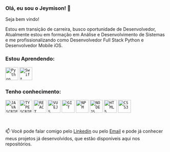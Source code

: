 ### Olá, eu sou o Jeymison! 👋            

Seja bem vindo!

Estou em transição de carreira, busco oportunidade de Desenvolvedor,  Atualmente estou em formação em Análise e Desenvolvimento de Sistemas e me profissionalizando como Desenvolvedor Full Stack Python e Desenvolvedor Mobile iOS.

### Estou Aprendendo:
<code><img src="https://cdn.jsdelivr.net/gh/devicons/devicon@latest/icons/python/python-original-wordmark.svg" title = "Python" width="40" height="40"/></code>
<code><img src="https://cdn.jsdelivr.net/gh/devicons/devicon@latest/icons/swift/swift-original.svg" title = "Swift" width="40" height="40" /></code>

### Tenho conhecimento:
<code><img width="40px" src="https://cdn.jsdelivr.net/gh/devicons/devicon/icons/javascript/javascript-original.svg" title = "JAVASCRIPT"/></code>
<code><img width="40px" src="https://cdn.jsdelivr.net/gh/devicons/devicon@latest/icons/typescript/typescript-original.svg" title = "TYPESCRIPT"/></code>
<code><img width="40px" src="https://cdn.jsdelivr.net/gh/devicons/devicon@latest/icons/react/react-original-wordmark.svg" title = "REACT"/></code>
<code><img width="40px" src="https://cdn.jsdelivr.net/gh/devicons/devicon@latest/icons/vuejs/vuejs-original-wordmark.svg" title = "VUEJS"/></code>
<code><img width="40px" src="https://cdn.jsdelivr.net/gh/devicons/devicon/icons/git/git-original.svg" title = "GIT"/></code>
<code><img width="40px" src="https://cdn.jsdelivr.net/gh/devicons/devicon@latest/icons/npm/npm-original-wordmark.svg" title = "NPM"/></code>
<code><img width="40px" src="https://cdn.jsdelivr.net/gh/devicons/devicon@latest/icons/nodejs/nodejs-original-wordmark.svg" title = "NODEJS"/></code>
<code><img width="40px" src="https://cdn.jsdelivr.net/gh/devicons/devicon/icons/html5/html5-original-wordmark.svg" title = "HTML5"/></code>
<code><img width="40px" src="https://cdn.jsdelivr.net/gh/devicons/devicon/icons/css3/css3-original-wordmark.svg" title = "CSS3"/></code>

</br>

📫 Você pode falar comigo pelo [Linkedin](https://www.linkedin.com/in/jeymisonmenezes/) ou pelo [Email](mailto:jeymison@gmail.com)  e pode já conhecer meus projetos já desenvolvidos, que estão disponíveis aqui nos repositórios.

</br>




          
          
          

